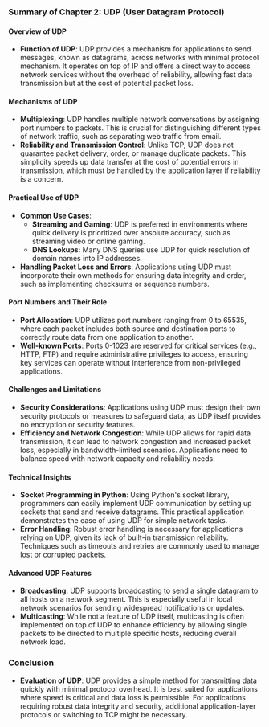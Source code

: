 ### Summary of Chapter 2: UDP (User Datagram Protocol)

#### Overview of UDP
- **Function of UDP**: UDP provides a mechanism for applications to send messages, known as datagrams, across networks with minimal protocol mechanism. It operates on top of IP and offers a direct way to access network services without the overhead of reliability, allowing fast data transmission but at the cost of potential packet loss.
  
#### Mechanisms of UDP
- **Multiplexing**: UDP handles multiple network conversations by assigning port numbers to packets. This is crucial for distinguishing different types of network traffic, such as separating web traffic from email.
- **Reliability and Transmission Control**: Unlike TCP, UDP does not guarantee packet delivery, order, or manage duplicate packets. This simplicity speeds up data transfer at the cost of potential errors in transmission, which must be handled by the application layer if reliability is a concern.

#### Practical Use of UDP
- **Common Use Cases**:
  - **Streaming and Gaming**: UDP is preferred in environments where quick delivery is prioritized over absolute accuracy, such as streaming video or online gaming.
  - **DNS Lookups**: Many DNS queries use UDP for quick resolution of domain names into IP addresses.
- **Handling Packet Loss and Errors**: Applications using UDP must incorporate their own methods for ensuring data integrity and order, such as implementing checksums or sequence numbers.

#### Port Numbers and Their Role
- **Port Allocation**: UDP utilizes port numbers ranging from 0 to 65535, where each packet includes both source and destination ports to correctly route data from one application to another.
- **Well-known Ports**: Ports 0-1023 are reserved for critical services (e.g., HTTP, FTP) and require administrative privileges to access, ensuring key services can operate without interference from non-privileged applications.

#### Challenges and Limitations
- **Security Considerations**: Applications using UDP must design their own security protocols or measures to safeguard data, as UDP itself provides no encryption or security features.
- **Efficiency and Network Congestion**: While UDP allows for rapid data transmission, it can lead to network congestion and increased packet loss, especially in bandwidth-limited scenarios. Applications need to balance speed with network capacity and reliability needs.

#### Technical Insights
- **Socket Programming in Python**: Using Python's socket library, programmers can easily implement UDP communication by setting up sockets that send and receive datagrams. This practical application demonstrates the ease of using UDP for simple network tasks.
- **Error Handling**: Robust error handling is necessary for applications relying on UDP, given its lack of built-in transmission reliability. Techniques such as timeouts and retries are commonly used to manage lost or corrupted packets.

#### Advanced UDP Features
- **Broadcasting**: UDP supports broadcasting to send a single datagram to all hosts on a network segment. This is especially useful in local network scenarios for sending widespread notifications or updates.
- **Multicasting**: While not a feature of UDP itself, multicasting is often implemented on top of UDP to enhance efficiency by allowing single packets to be directed to multiple specific hosts, reducing overall network load.

### Conclusion
- **Evaluation of UDP**: UDP provides a simple method for transmitting data quickly with minimal protocol overhead. It is best suited for applications where speed is critical and data loss is permissible. For applications requiring robust data integrity and security, additional application-layer protocols or switching to TCP might be necessary.

